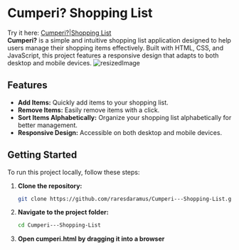 # Cumperi? Shopping List
Try it here: <a href="https://raresdaramus.github.io/Web-Shopping-List/">Cumperi?|Shopping List<a> <br/>
**Cumperi?** is a simple and intuitive shopping list application designed to help users manage their shopping items effectively. Built with HTML, CSS, and JavaScript, this project features a responsive design that adapts to both desktop and mobile devices.
![resizedImage](https://github.com/user-attachments/assets/9e6687b7-8de8-4509-8bfa-f8fdba5a63ad)

## Features

- **Add Items:** Quickly add items to your shopping list.
- **Remove Items:** Easily remove items with a click.
- **Sort Items Alphabetically:** Organize your shopping list alphabetically for better management.
- **Responsive Design:** Accessible on both desktop and mobile devices.

## Getting Started

To run this project locally, follow these steps:

1. **Clone the repository:**

   ```bash
   git clone https://github.com/raresdaramus/Cumperi---Shopping-List.git

2. **Navigate to the project folder:**

   ```bash
   cd Cumperi---Shopping-List

3. **Open cumperi.html by dragging it into a browser**
